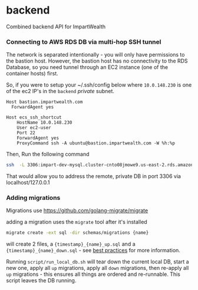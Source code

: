 
#
# backend
Combined backend API for ImpartWealth


### Connecting to AWS RDS DB via multi-hop SSH tunnel
The network is separated intentionally - you will only have permissions to the
bastion host.  However, the bastion host has no connectivity to the RDS Database,
so you need tunnel through an EC2 instance (one of the container hosts) first.

So, if you were to setup your ~/.ssh/config below where `10.0.148.230` is one of
the ec2 IP's in the `backend` _private_ subnet.

``` 
Host bastion.impartwealth.com
  ForwardAgent yes

Host ecs_ssh_shortcut
    HostName 10.0.148.230
    User ec2-user
    Port 22
    ForwardAgent yes
    ProxyCommand ssh -A ubuntu@bastion.impartwealth.com -W %h:%p
```

Then, Run the following command 
```bash
ssh  -L 3306:impart-dev-mysql.cluster-cnto08jmowe9.us-east-2.rds.amazonaws.com:3306 ecs_ssh_shortcut
```

That would allow you to address the remote, private DB in port 3306 
via localhost/127.0.0.1

### Adding migrations

Migrations use https://github.com/golang-migrate/migrate 

adding a migration uses the `migrate` tool after it's installed
```bash
migrate create -ext sql -dir schemas/migrations {name}
```

will create 2 files, a `{timestamp}_{name}_up.sql` and a `{timestamp}_{name}_down.sql` - see
[best practices](https://github.com/golang-migrate/migrate/blob/master/MIGRATIONS.md) for more information.

Running `script/run_local_db.sh` will tear down the current local DB,
start a new one, apply all `up` migrations, apply all `down` migrations, then
re-apply all `up` migrations - this ensures all things are ordered and re-runnable.
This script leaves the DB running.
